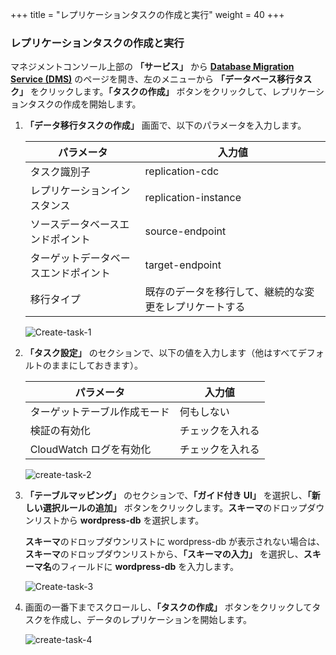 +++
title = "レプリケーションタスクの作成と実行"
weight = 40
+++

### レプリケーションタスクの作成と実行

マネジメントコンソール上部の **「サービス」** から **<a href="https://console.aws.amazon.com/dms/v2/home?region=us-west-2" target="_blank" rel="noopener noreferrer">Database Migration Service (DMS)</a>** のページを開き、左のメニューから **「データベース移行タスク」** をクリックします。**「タスクの作成」** ボタンをクリックして、レプリケーションタスクの作成を開始します。

1. **「データ移行タスクの作成」** 画面で、以下のパラメータを入力します。

    | パラメータ               | 入力値                                               |
    | ---------------------- | --------------------------------------------------- |
    | タスク識別子             | replication-cdc                                     |
    | レプリケーションインスタンス   | replication-instance                             |
    | ソースデータベースエンドポイント        | source-endpoint                          |
    | ターゲットデータベースエンドポイント        | target-endpoint                       |
    | 移行タイプ         | 既存のデータを移行して、継続的な変更をレプリケートする              |
    
    ![Create-task-1](/db-mig/Create-task-1.ja.png)

2. **「タスク設定」** のセクションで、以下の値を入力します（他はすべてデフォルトのままにしておきます）。

    | パラメータ              | 入力値                                               |
    | ---------------------- | --------------------------------------------------- |
    | ターゲットテーブル作成モード          |  何もしない          |
    | 検証の有効化      | チェックを入れる                                             |                 
    | CloudWatch ログを有効化 | チェックを入れる                                             |
    
    ![create-task-2](/db-mig/create-task-2.ja.png)
    
3. **「テーブルマッピング」** のセクションで、**「ガイド付き UI」** を選択し、**「新しい選択ルールの追加」** ボタンをクリックします。**スキーマ**のドロップダウンリストから **wordpress-db** を選択します。

    **スキーマ**のドロップダウンリストに wordpress-db が表示されない場合は、**スキーマ**のドロップダウンリストから、**「スキーマの入力」** を選択し、**スキーマ名**のフィールドに **wordpress-db** を入力します。
    
    ![Create-task-3](/db-mig/Create-task-3.ja.png)

4. 画面の一番下までスクロールし、**「タスクの作成」** ボタンをクリックしてタスクを作成し、データのレプリケーションを開始します。

    ![create-task-4](/db-mig/create-task-4.ja.png)
